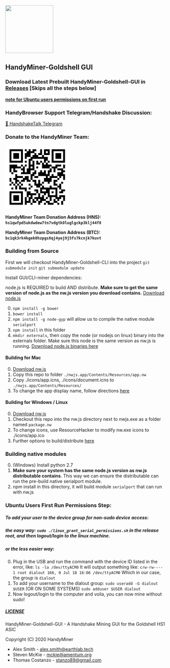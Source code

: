 <img src="https://raw.githubusercontent.com/HandyMiner/HandyGuide/72303a89968942dc945e05588db5db2a6610c539/logo/cobra.svg" width="150" height="150" />

## HandyMiner-Goldshell GUI

### Download Latest Prebuilt HandyMiner-Goldshell-GUI in [Releases](https://github.com/HandyMiner/HandyMiner-Goldshell-GUI/releases) [Skips all the steps below]

**[note for Ubuntu users permissions on first run](#ubuntuFirstRun)**

### HandyBrowser Support Telegram/Handshake Discussion:
[🤝 HandshakeTalk Telegram](http://t.me/HandshakeTalk)

### Donate to the HandyMiner Team:

![alt text](./icons/qr.png)

**HandyMiner Team Donation Address (HNS): ```hs1qwfpd5ukdwdew7tn7vdgtk0luglgckp3klj44f8```**

**HandyMiner Team Donation Address (BTC): ```bc1qk3rk4kgek0hzpgs8qj4yej9j5fs7kcnjk7kuvt```**

### Building from Source

First we will checkout HandyMiner-Goldshell-CLI into the project
```git submodule init```
```git submodule update```

Install GUI/CLI-miner dependencies:

node.js is REQUIRED to build AND distribute. **Make sure to get the same version of node.js as the nw.js version you download contains.** [Download node.js](https://nodejs.org/)

0. ```npm install -g bower```
1. ```bower install```
2. ```npm install -g node-gyp``` will allow us to compile the native module ```serialport```
3. ```npm install``` in this folder
4. ```mkdir externals```, then copy the node (or nodejs on linux) binary into the externals folder. Make sure this node is the same version as nw.js is running. [Download node.js binaries here](https://nodejs.org/)

#### Building for Mac

0. [Download nw.js](https://nwjs.io/)
1. Copy this repo to folder ```./nwjs.app/Contents/Resources/app.nw```
2. Copy ./icons/app.icns, ./icons/document.icns to ```./nwjs.app/Contents/Resources/```
3. To change the app display name, follow directions [here](https://nwjs.readthedocs.io/en/latest/For%20Users/Package%20and%20Distribute/)

#### Building for Windows / Linux

0. [Download nw.js](https://nwjs.io/)
1. Checkout this repo into the nw.js directory next to nwjs.exe as a folder named ```package.nw```
2. To change icons, use ResourceHacker to modify nw.exe icons to ./icons/app.ico
3. Further options to build/distribute [here](https://nwjs.readthedocs.io/en/latest/For%20Users/Package%20and%20Distribute/)

### Building native modules
0. (Windows) Install python 2.7
1. **Make sure your system has the same node.js version as nw.js distributable contains**. This way we can ensure the distributable can run the pre-build native serialport module.
2. npm install in this directory, it will build module ```serialport``` that can run with nw.js

<a id="ubuntuFirstRun" />

### Ubuntu Users First Run Permissions Step:

##### To add your user to the device group for non-sudo device access: 
##### the easy way: ```sudo ./linux_grant_serial_permissions.sh``` in the release root, and then logout/login to the linux machine.

##### or the less easier way: 

0. Plug in the USB and run the command with the device ID listed in the error, like:
```ls -la /dev/ttyACM0```
It will output something like:
```crw-rw---- 1 root dialout 166, 0 Jul 18 18:06 /dev/ttyACM0```
Which in our case, the group is ```dialout```
1. To add your username to the dialout group:
```sudo useradd -G dialout $USER``` (OR ON SOME SYSTEMS) ```sudo adduser $USER dialout```
2. Now logout/login to the computer and voila, you can now mine without sudo!

##### [LICENSE](https://github.com/HandyMiner/HandyMiner-Goldshell-GUI/blob/master/LICENSE) 

HandyMiner-Goldshell-GUI - A Handshake Mining GUI for the Goldshell HS1 ASIC
    
Copyright (C) 2020 HandyMiner
- Alex Smith - alex.smith@earthlab.tech
- Steven McKie - mckie@amentum.org
- Thomas Costanzo - stanzo89@gmail.com
